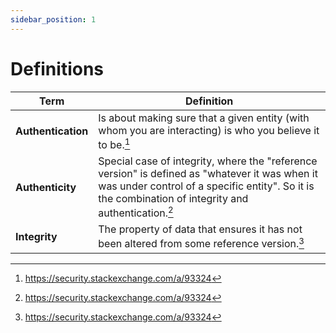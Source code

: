 ```yaml
---
sidebar_position: 1
---
```


# Definitions

| Term               | Definition                                                                                                                                                                                             |
|--------------------|--------------------------------------------------------------------------------------------------------------------------------------------------------------------------------------------------------|
| **Authentication** | Is about making sure that a given entity (with whom you are interacting) is who you believe it to be.[^1]                                                                                              |
| **Authenticity**   | Special case of integrity, where the "reference version" is defined as "whatever it was when it was under control of a specific entity". So it is the combination of integrity and authentication.[^1] |
| **Integrity**      | The property of data that ensures it has not been altered from some reference version.[^1]                                                                                                             |

[^1]: https://security.stackexchange.com/a/93324